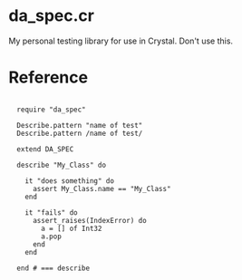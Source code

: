 
da\_spec.cr
===========

My personal testing library for use in Crystal.
Don't use this.


Reference
==========

```crystal

  require "da_spec"

  Describe.pattern "name of test"
  Describe.pattern /name of test/

  extend DA_SPEC

  describe "My_Class" do

    it "does something" do
      assert My_Class.name == "My_Class"
    end

    it "fails" do
      assert_raises(IndexError) do
        a = [] of Int32
        a.pop
      end
    end

  end # === describe
```
